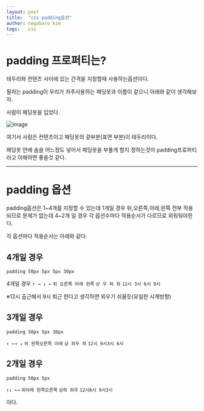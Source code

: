 ```yaml
---
layout: post
title:  "css padding옵션"
author: negabaro kim
tags:	css
---
```


# padding 프로퍼티는?

테두리와 컨텐츠 사이에 있는 간격을 지정할때 사용하는옵션이다.

필자는 padding이 우리가 자주사용하는 패딩옷과 이름이 같으니 아래와 같이 생각해보자.

사람이 패딩옷을 입었다.

![image](https://user-images.githubusercontent.com/4640346/100571473-8e063280-3316-11eb-8c7c-ed27bebecbc2.png)

여기서 사람은 컨텐츠이고 패딩옷의 겉부분(표면 부분)이 테두리이다.

패딩옷 안에 솜을 어느정도 넣어서 패딩옷을 부풀게 할지 정하는것이 padding프로퍼티라고 이해하면 좋을것 같다.

---

# padding 옵션

padding옵션은 1~4개를 지정할 수 있는데 1개일 경우 위,오른쪽,아래,왼쪽 전부 적용되므로 문제가 없는데
4~2개 일 경우 각 옵션수마다 적용순서가 다르므로 외워둬야한다.

각 옵션마다 적용순서는 아래와 같다.

## 4개일 경우

```
padding 50px 5px 5px 30px
```

4개일 경우 `↑ → ↓ ←` `위 오른쪽 아래 왼쪽` `상 우 하 좌` `12시 3시 6시 9시`

※12시 출근해서 9시 퇴근 한다고 생각하면 외우기 쉬울듯(유일한 시계방향)

## 3개일 경우

```
padding 50px 5px 30px
```

`↑ ←→ ↓` `위 왼쪽오른쪽 아래` `상 좌우 하` `12시 9시3시 6시`


## 2개일 경우 

```
padding 50px 5px
```

`↑↓ ←→` `위아래 왼쪽오른쪽` `상하 좌우` `12시6시 9시3시`

이다.